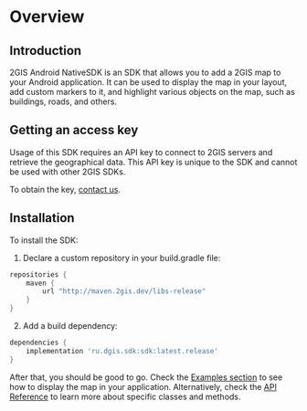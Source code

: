 # Overview

## Introduction
2GIS Android NativeSDK is an SDK that allows you to add a 2GIS map to your Android application. It can be used to display the map in your layout, add custom markers to it, and highlight various objects on the map, such as buildings, roads, and others.


## Getting an access key

Usage of this SDK requires an API key to connect to 2GIS servers and retrieve the geographical data. This API key is unique to the SDK and cannot be used with other 2GIS SDKs. 

To obtain the key, [contact us](https://dev.2gis.ru/order/).


## Installation

To install the SDK:

1. Declare a custom repository in your build.gradle file:
```gradle
repositories {
    maven {
        url "http://maven.2gis.dev/libs-release"
    }
}
```
2. Add a build dependency:
```gradle
dependencies {
    implementation 'ru.dgis.sdk:sdk:latest.release'
}
```

After that, you should be good to go. Check the [Examples section](/ru/android/native/maps/examples/unstable) to see how to display the map in your application. Alternatively, check the [API Reference](/ru/android/native/maps/reference/DGis) to learn more about specific classes and methods.
